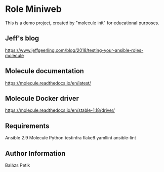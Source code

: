 Role Miniweb
=========

This is a demo project, created by "molecule init" for educational purposes.

Jeff's blog
-----------
https://www.jeffgeerling.com/blog/2018/testing-your-ansible-roles-molecule

Molecule documentation
------------
https://molecule.readthedocs.io/en/latest/

Molecule Docker driver
-------------
https://molecule.readthedocs.io/en/stable-1.18/driver/


Requirements
------------

Ansible 2.9
Molecule
Python testinfra
flake8
yamllint
ansible-lint


Author Information
------------------

Balázs Petik
